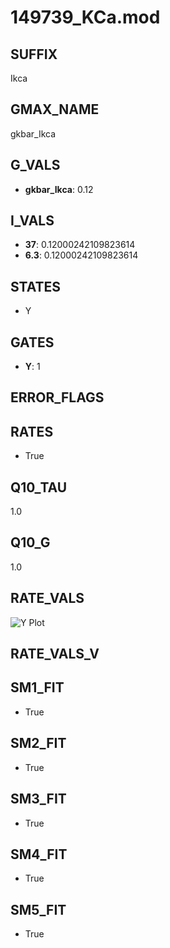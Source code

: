 # 149739_KCa.mod

## SUFFIX

Ikca

## GMAX_NAME

gkbar_Ikca

## G_VALS

- **gkbar_Ikca**: 0.12

## I_VALS

- **37**: 0.12000242109823614
- **6.3**: 0.12000242109823614

## STATES

- Y

## GATES

- **Y**: 1

## ERROR_FLAGS


## RATES

- True

## Q10_TAU

1.0

## Q10_G

1.0

## RATE_VALS

![Y Plot](/Users/pbozelos/Dropbox/icg-Chai-Panos/supermodels/output_markdown_files/KCa/149739_KCa.mod/images/Y.png)

## RATE_VALS_V

## SM1_FIT

- True

## SM2_FIT

- True

## SM3_FIT

- True

## SM4_FIT

- True

## SM5_FIT

- True

